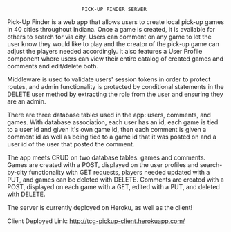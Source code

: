                             PICK-UP FINDER SERVER
                    
Pick-Up Finder is a web app that allows users to create local pick-up games in 40 
cities throughout Indiana. Once a game is created, it is available for others to search for via city. Users can comment on any game to let the user know they would like to play and the creator of the pick-up game can adjust the players needed accordingly. It also features a User Profile component where users can view their entire catalog of created games and comments and edit/delete both. 


Middleware is used to validate users' session tokens in order to protect routes, and admin functionality is protected by conditional statements in the DELETE user method by extracting the role from the user and ensuring they are an admin.

There are three database tables used in the app: users, comments, and games. With database association, each user has an id, each game is tied to a user id and given it's own game id, then each comment is given a comment id as well as being tied to a game id that it was posted on and a user id of the user that posted the comment.

The app meets CRUD on two database tables: games and comments. Games are created with a POST, displayed on the user profiles and search-by-city functionality with GET requests, players needed updated with a PUT, and games can be deleted with DELETE. Comments are created with a POST, displayed on each game with a GET, edited with a PUT, and deleted with DELETE.  

The server is currently deployed on Heroku, as well as the client!

Client Deployed Link: http://tcg-pickup-client.herokuapp.com/
